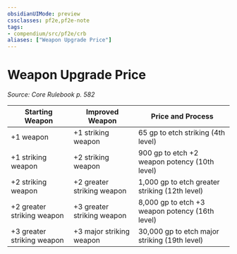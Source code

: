 ```yaml
---
obsidianUIMode: preview
cssclasses: pf2e,pf2e-note
tags:
- compendium/src/pf2e/crb
aliases: ["Weapon Upgrade Price"]
---
```

# Weapon Upgrade Price  
*Source: Core Rulebook p. 582*  

| Starting Weapon | Improved Weapon | Price and Process |
|-----------------|-----------------|-------------------|
| +1 weapon | +1 striking weapon | 65 gp to etch striking (4th level) |
| +1 striking weapon | +2 striking weapon | 900 gp to etch +2 weapon potency (10th level) |
| +2 striking weapon | +2 greater striking weapon | 1,000 gp to etch greater striking (12th level) |
| +2 greater striking weapon | +3 greater striking weapon | 8,000 gp to etch +3 weapon potency (16th level) |
| +3 greater striking weapon | +3 major striking weapon | 30,000 gp to etch major striking (19th level) |
